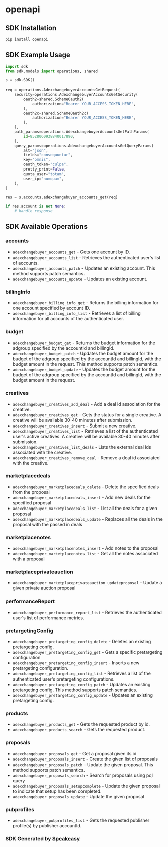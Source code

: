 # openapi

<!-- Start SDK Installation -->
## SDK Installation

```bash
pip install openapi
```
<!-- End SDK Installation -->

## SDK Example Usage
<!-- Start SDK Example Usage -->
```python
import sdk
from sdk.models import operations, shared

s = sdk.SDK()
    
req = operations.AdexchangebuyerAccountsGetRequest(
    security=operations.AdexchangebuyerAccountsGetSecurity(
        oauth2=shared.SchemeOauth2(
            authorization="Bearer YOUR_ACCESS_TOKEN_HERE",
        ),
        oauth2c=shared.SchemeOauth2c(
            authorization="Bearer YOUR_ACCESS_TOKEN_HERE",
        ),
    ),
    path_params=operations.AdexchangebuyerAccountsGetPathParams(
        id=8528060938840017890,
    ),
    query_params=operations.AdexchangebuyerAccountsGetQueryParams(
        alt="json",
        fields="consequuntur",
        key="omnis",
        oauth_token="culpa",
        pretty_print=False,
        quota_user="totam",
        user_ip="numquam",
    ),
)
    
res = s.accounts.adexchangebuyer_accounts_get(req)

if res.account is not None:
    # handle response
```
<!-- End SDK Example Usage -->

<!-- Start SDK Available Operations -->
## SDK Available Operations

### accounts

* `adexchangebuyer_accounts_get` - Gets one account by ID.
* `adexchangebuyer_accounts_list` - Retrieves the authenticated user's list of accounts.
* `adexchangebuyer_accounts_patch` - Updates an existing account. This method supports patch semantics.
* `adexchangebuyer_accounts_update` - Updates an existing account.

### billingInfo

* `adexchangebuyer_billing_info_get` - Returns the billing information for one account specified by account ID.
* `adexchangebuyer_billing_info_list` - Retrieves a list of billing information for all accounts of the authenticated user.

### budget

* `adexchangebuyer_budget_get` - Returns the budget information for the adgroup specified by the accountId and billingId.
* `adexchangebuyer_budget_patch` - Updates the budget amount for the budget of the adgroup specified by the accountId and billingId, with the budget amount in the request. This method supports patch semantics.
* `adexchangebuyer_budget_update` - Updates the budget amount for the budget of the adgroup specified by the accountId and billingId, with the budget amount in the request.

### creatives

* `adexchangebuyer_creatives_add_deal` - Add a deal id association for the creative.
* `adexchangebuyer_creatives_get` - Gets the status for a single creative. A creative will be available 30-40 minutes after submission.
* `adexchangebuyer_creatives_insert` - Submit a new creative.
* `adexchangebuyer_creatives_list` - Retrieves a list of the authenticated user's active creatives. A creative will be available 30-40 minutes after submission.
* `adexchangebuyer_creatives_list_deals` - Lists the external deal ids associated with the creative.
* `adexchangebuyer_creatives_remove_deal` - Remove a deal id associated with the creative.

### marketplacedeals

* `adexchangebuyer_marketplacedeals_delete` - Delete the specified deals from the proposal
* `adexchangebuyer_marketplacedeals_insert` - Add new deals for the specified proposal
* `adexchangebuyer_marketplacedeals_list` - List all the deals for a given proposal
* `adexchangebuyer_marketplacedeals_update` - Replaces all the deals in the proposal with the passed in deals

### marketplacenotes

* `adexchangebuyer_marketplacenotes_insert` - Add notes to the proposal
* `adexchangebuyer_marketplacenotes_list` - Get all the notes associated with a proposal

### marketplaceprivateauction

* `adexchangebuyer_marketplaceprivateauction_updateproposal` - Update a given private auction proposal

### performanceReport

* `adexchangebuyer_performance_report_list` - Retrieves the authenticated user's list of performance metrics.

### pretargetingConfig

* `adexchangebuyer_pretargeting_config_delete` - Deletes an existing pretargeting config.
* `adexchangebuyer_pretargeting_config_get` - Gets a specific pretargeting configuration
* `adexchangebuyer_pretargeting_config_insert` - Inserts a new pretargeting configuration.
* `adexchangebuyer_pretargeting_config_list` - Retrieves a list of the authenticated user's pretargeting configurations.
* `adexchangebuyer_pretargeting_config_patch` - Updates an existing pretargeting config. This method supports patch semantics.
* `adexchangebuyer_pretargeting_config_update` - Updates an existing pretargeting config.

### products

* `adexchangebuyer_products_get` - Gets the requested product by id.
* `adexchangebuyer_products_search` - Gets the requested product.

### proposals

* `adexchangebuyer_proposals_get` - Get a proposal given its id
* `adexchangebuyer_proposals_insert` - Create the given list of proposals
* `adexchangebuyer_proposals_patch` - Update the given proposal. This method supports patch semantics.
* `adexchangebuyer_proposals_search` - Search for proposals using pql query
* `adexchangebuyer_proposals_setupcomplete` - Update the given proposal to indicate that setup has been completed.
* `adexchangebuyer_proposals_update` - Update the given proposal

### pubprofiles

* `adexchangebuyer_pubprofiles_list` - Gets the requested publisher profile(s) by publisher accountId.

<!-- End SDK Available Operations -->

### SDK Generated by [Speakeasy](https://docs.speakeasyapi.dev/docs/using-speakeasy/client-sdks)
